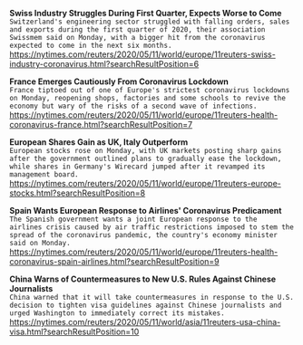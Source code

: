 **Swiss Industry Struggles During First Quarter, Expects Worse to Come**\
`Switzerland's engineering sector struggled with falling orders, sales and exports during the first quarter of 2020, their association Swissmem said on Monday, with a bigger hit from the coronavirus expected to come in the next six months.`\
https://nytimes.com/reuters/2020/05/11/world/europe/11reuters-swiss-industry-coronavirus.html?searchResultPosition=6

**France Emerges Cautiously From Coronavirus Lockdown**\
`France tiptoed out of one of Europe's strictest coronavirus lockdowns on Monday, reopening shops, factories and some schools to revive the economy but wary of the risks of a second wave of infections.`\
https://nytimes.com/reuters/2020/05/11/world/europe/11reuters-health-coronavirus-france.html?searchResultPosition=7

**European Shares Gain as UK, Italy Outperform**\
`European stocks rose on Monday, with UK markets posting sharp gains after the government outlined plans to gradually ease the lockdown, while shares in Germany's Wirecard jumped after it revamped its management board. `\
https://nytimes.com/reuters/2020/05/11/world/europe/11reuters-europe-stocks.html?searchResultPosition=8

**Spain Wants European Response to Airlines' Coronavirus Predicament**\
`The Spanish government wants a joint European response to the  airlines crisis caused by air traffic restrictions imposed to stem the spread of the coronavirus pandemic, the country's economy minister said on Monday.`\
https://nytimes.com/reuters/2020/05/11/world/europe/11reuters-health-coronavirus-spain-airlines.html?searchResultPosition=9

**China Warns of Countermeasures to New U.S. Rules Against Chinese Journalists**\
`China warned that it will take countermeasures in response to the U.S. decision to tighten visa guidelines against Chinese journalists and urged Washington to immediately correct its mistakes. `\
https://nytimes.com/reuters/2020/05/11/world/asia/11reuters-usa-china-visa.html?searchResultPosition=10

